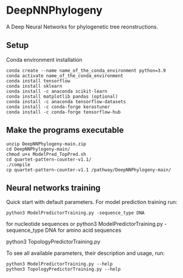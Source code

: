 # DeepNNPhylogeny
A Deep Neural Networks for phylogenetic tree reonstructions.

## Setup
Conda environment installation 
```
conda create --name name_of_the_conda_environment python=3.9
conda activate name_of_the_conda_environment
conda install tensorflow
conda install sklearn
conda install -c anaconda scikit-learn 
conda install matplotlib pandas (optional)
conda install -c anaconda tensorflow-datasets 
conda install -c conda-forge kerastuner 
conda install -c conda-forge tensorflow-hub
```

## Make the programs executable 
```
unzip DeepNNPhylogeny-main.zip
cd DeepNNPhylogeny-main/
chmod u+x ModelPred_TopPred.sh
cd quartet-pattern-counter-v1.1/
./compile
cp quartet-pattern-counter-v1.1 /pathway/DeepNNPhylogeny-main/
```

## Neural networks training 
Quick start with default parameters. 
For model prediction training run:
```
python3 ModelPredictorTraining.py -sequence_type DNA
```
for nucleotide sequences
or 
python3 ModelPredictorTraining.py -sequence_type DNA
for amino acid sequences 

python3 TopologyPredictorTraining.py

To see all available parameters, their description and usage, run: 
```
python3 ModelPredictorTraining.py --help
python3 TopologyPredictorTraining.py --help
```
